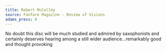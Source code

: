 ```yaml
---
title: Robert McColley
source: Fanfare Magazine - Review of Visions
adams_press: 0
---
```

No doubt this disc will be much studied and admired by saxophonists and certainly deserves hearing among a still wider audience...remarkably good and thought provoking